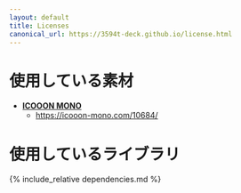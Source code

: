 ```yaml
---
layout: default
title: Licenses
canonical_url: https://3594t-deck.github.io/license.html
---
```


# 使用している素材

 - **[ICOOON MONO](https://icooon-mono.com)**
    - https://icooon-mono.com/10684/

# 使用しているライブラリ

{% include_relative dependencies.md %}
